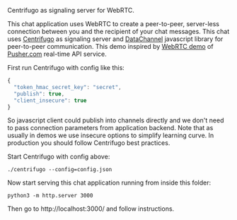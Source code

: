 Centrifugo as signaling server for WebRTC.

This chat application uses WebRTC to create a peer-to-peer, server-less connection
between you and the recipient of your chat messages. This chat uses
<a href="https://github.com/centrifugal/centrifugo">Centrifugo</a> as signaling server
and <a href="https://github.com/muaz-khan/WebRTC-Experiment/tree/master/DataChannel">DataChannel</a>
javascript library for peer-to-peer communication. This demo inspired by
<a href="https://pusher.com/tutorials/webrtc_chat">WebRTC demo</a> of <a href="https://pusher.com">Pusher.com</a> real-time API service.

First run Centrifugo with config like this:

```javascript
{
  "token_hmac_secret_key": "secret",
  "publish": true,
  "client_insecure": true
}
```

So javascript client could publish into channels directly and we don't need to
pass connection parameters from application backend. Note that as usually in demos
we use insecure options to simplify learning curve. In production you should
follow Centrifugo best practices.

Start Centrifugo with config above:

```
./centrifugo --config=config.json
```

Now start serving this chat application running from inside this folder:

```
python3 -m http.server 3000
```

Then go to http://localhost:3000/ and follow instructions.
